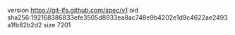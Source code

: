 version https://git-lfs.github.com/spec/v1
oid sha256:192168386833efe3505d8933ea8ac748e9b4202e1d9c4622ae2493a1fb82b2d2
size 7201
